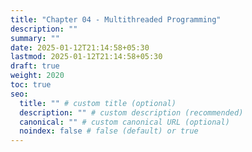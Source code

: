 ```yaml
---
title: "Chapter 04 - Multithreaded Programming"
description: ""
summary: ""
date: 2025-01-12T21:14:58+05:30
lastmod: 2025-01-12T21:14:58+05:30
draft: true
weight: 2020
toc: true
seo:
  title: "" # custom title (optional)
  description: "" # custom description (recommended)
  canonical: "" # custom canonical URL (optional)
  noindex: false # false (default) or true
---
```

